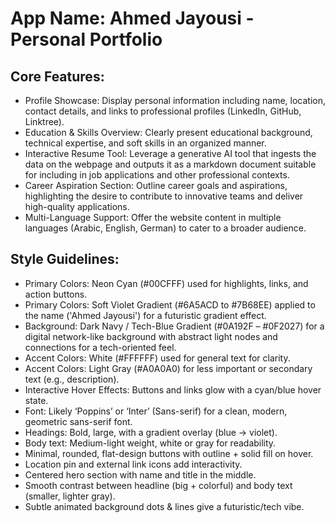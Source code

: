 # **App Name**: Ahmed Jayousi - Personal Portfolio

## Core Features:

- Profile Showcase: Display personal information including name, location, contact details, and links to professional profiles (LinkedIn, GitHub, Linktree).
- Education & Skills Overview: Clearly present educational background, technical expertise, and soft skills in an organized manner.
- Interactive Resume Tool: Leverage a generative AI tool that ingests the data on the webpage and outputs it as a markdown document suitable for including in job applications and other professional contexts.
- Career Aspiration Section: Outline career goals and aspirations, highlighting the desire to contribute to innovative teams and deliver high-quality applications.
- Multi-Language Support: Offer the website content in multiple languages (Arabic, English, German) to cater to a broader audience.

## Style Guidelines:

- Primary Colors: Neon Cyan (#00CFFF) used for highlights, links, and action buttons.
- Primary Colors: Soft Violet Gradient (#6A5ACD to #7B68EE) applied to the name ('Ahmed Jayousi') for a futuristic gradient effect.
- Background: Dark Navy / Tech-Blue Gradient (#0A192F – #0F2027) for a digital network-like background with abstract light nodes and connections for a tech-oriented feel.
- Accent Colors: White (#FFFFFF) used for general text for clarity.
- Accent Colors: Light Gray (#A0A0A0) for less important or secondary text (e.g., description).
- Interactive Hover Effects: Buttons and links glow with a cyan/blue hover state.
- Font: Likely ‘Poppins’ or ‘Inter’ (Sans-serif) for a clean, modern, geometric sans-serif font.
- Headings: Bold, large, with a gradient overlay (blue → violet).
- Body text: Medium-light weight, white or gray for readability.
- Minimal, rounded, flat-design buttons with outline + solid fill on hover.
- Location pin and external link icons add interactivity.
- Centered hero section with name and title in the middle.
- Smooth contrast between headline (big + colorful) and body text (smaller, lighter gray).
- Subtle animated background dots & lines give a futuristic/tech vibe.